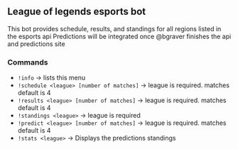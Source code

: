 ## League of legends esports bot
This bot provides schedule, results, and standings for all regions listed in the esports api
Predictions will be integrated once @bgraver finishes the api and predictions site

### Commands
- `!info` -> lists this menu
- `!schedule <league> [number of matches]` -> league is required. matches default is 4
- `!results <league> [number of matches]` -> league is required. matches default is 4
- `!standings <league>` -> league is required
- `!predict <league> [number of matches]` -> league is required. matches default is 4
- `!stats <league>` -> Displays the predictions standings
